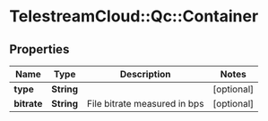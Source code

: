 # TelestreamCloud::Qc::Container

## Properties
Name | Type | Description | Notes
------------ | ------------- | ------------- | -------------
**type** | **String** |  | [optional] 
**bitrate** | **String** | File bitrate measured in bps | [optional] 


